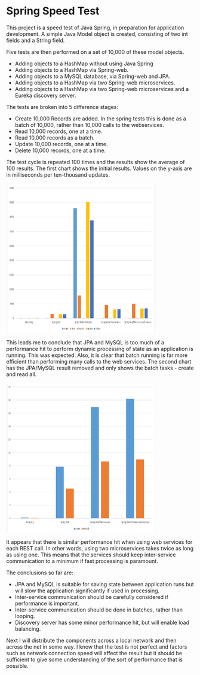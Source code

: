 # Spring Speed Test

This project is a speed test of Java Spring, in preparation for application development. A simple Java Model object is created, consisting of two int fields and a String field. 

Five tests are then performed on a set of 10,000 of these model objects.

<UL>
  <LI>Adding objects to a HashMap without using Java Spring</LI>
  <LI>Adding objects to a HashMap via Spring-web.</LI>
  <LI>Adding objects to a MySQL database, via Spring-web and JPA.</LI>
  <LI>Adding objects to a HashMap via two Spring-web microservices.</LI>
  <LI>Adding objects to a HashMap via two Spring-web microservices and a Eureka discovery server.</LI>
</UL>

The tests are broken into 5 difference stages:

<UL>
  <LI>Create 10,000 Records are added. In the spring tests this is done as a batch of 10,000, rather than 10,000 calls to the webservices.</LI>
  <LI>Read 10,000 records, one at a time.</LI>
  <LI>Read 10,000 records as a batch.</LI>
  <LI>Update 10,000 records, one at a time.</LI>
  <LI>Delete 10,000 records, one at a time.</LI>
</UL>

The test cycle is repeated 100 times and the results show the average of 100 results. The first chart shows the initial results. Values on the y-axis are in milliseconds per ten-thousand updates.

<img src="SpringSpeedTestResults/SpringSpeedTestResults/SST_Chart1.png" width=400 height=400></img>

This leads me to conclude that JPA and MySQL is too much of a performance hit to perform dynamic processing of state as an application is running. This was expected. Also, it is clear that batch running is far more efficient than performing many calls to the web services. The second chart has the JPA/MySQL result removed and only shows the batch tasks - create and read all.

<img src="SpringSpeedTestResults/SpringSpeedTestResults/SST_Chart2.png" width=400 height=400></img>

It appears that there is similar performance hit when using web services for each REST call. In other words, using two microservices takes twice as long as using one. This means that the services should keep inter-service communication to a minimum if fast processing is paramount.

The conclusions so far are:

<UL>
  <LI>JPA and MySQL is suitable for saving state between application runs but will slow the application significantly if used in processing.</LI>
  <LI>Inter-service communication should be carefully considered if performance is important.</LI>
  <LI>Inter-service communication should be done in batches, rather than looping.</LI>
  <LI>Discovery server has some minor performance hit, but will enable load balancing.</LI>
</UL>

Next I will distribute the components across a local network and then across the net in some way. I know that the test is not perfect and factors such as network connection speed will affect the result but it should be sufficient to give some understanding of the sort of performance that is possible.


